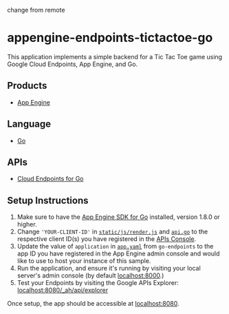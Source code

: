 change from remote

appengine-endpoints-tictactoe-go
====================================

This application implements a simple backend for a Tic Tac Toe game using
Google Cloud Endpoints, App Engine, and Go.

## Products
- [App Engine][1]

## Language
- [Go][2]

## APIs
- [Cloud Endpoints for Go][3]

## Setup Instructions

1. Make sure to have the [App Engine SDK for Go][4] installed, version
   1.8.0 or higher.
2. Change `'YOUR-CLIENT-ID'` in [`static/js/render.js`][5] and 
   [`api.go`][6] to the respective client ID(s) you have registered 
   in the [APIs Console][7].
3. Update the value of `application` in [`app.yaml`][8] from `go-endpoints` 
   to the app ID you have registered in the App Engine admin console and would 
   like to use to host your instance of this sample.
4. Run the application, and ensure it's running by visiting your local server's
   admin console (by default [localhost:8000][9].)
5. Test your Endpoints by visiting the Google APIs Explorer: 
  [localhost:8080/_ah/api/explorer][10]

Once setup, the app should be accessible at [localhost:8080](http://localhost:8080).

[1]: https://developers.google.com/appengine
[2]: http://golang.org/
[3]: https://github.com/crhym3/go-endpoints#cloud-endpoints-for-go
[4]: https://developers.google.com/appengine/downloads
[5]: https://github.com/crhym3/go-tictactoe/blob/master/app/static/js/render.js
[6]: https://github.com/crhym3/go-tictactoe/blob/master/tictactoe/api.go
[7]: https://console.developers.google.com
[8]: https://github.com/crhym3/go-tictactoe/blob/master/app/app.yaml
[9]: http://localhost:8000/
[10]: http://localhost:8080/_ah/api/explorer
